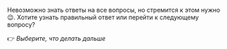 Невозможно знать ответы на все вопросы, но стремится к этом нужно 😉.
Хотите узнать правильный ответ или перейти к следующему вопросу?

👉 *Выберите, что делать дальше*
